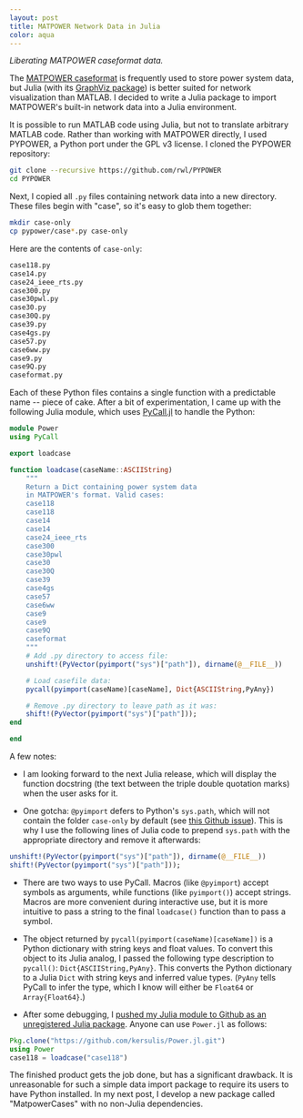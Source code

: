 ```yaml
---
layout: post
title: MATPOWER Network Data in Julia
color: aqua
---
```


_Liberating MATPOWER caseformat data._

The [MATPOWER caseformat][4] is frequently used to store power system data, but Julia (with its [GraphViz package][5]) is better suited for network visualization than MATLAB. I decided to write a Julia package to import MATPOWER's built-in network data into a Julia environment.

It is possible to run MATLAB code using Julia, but not to translate arbitrary MATLAB code. Rather than working with MATPOWER directly, I used PYPOWER, a Python port under the GPL v3 license. I cloned the PYPOWER repository:

```bash
git clone --recursive https://github.com/rwl/PYPOWER
cd PYPOWER
```
Next, I copied all `.py` files containing network data into a new directory. These files begin with "case", so it's easy to glob them together:

```bash
mkdir case-only
cp pypower/case*.py case-only
```
Here are the contents of `case-only`:

```bash
case118.py
case14.py
case24_ieee_rts.py
case300.py
case30pwl.py
case30.py
case30Q.py
case39.py
case4gs.py
case57.py
case6ww.py
case9.py
case9Q.py
caseformat.py
```
Each of these Python files contains a single function with a predictable name -- piece of cake. After a bit of experimentation, I came up with the following Julia module, which uses [PyCall.jl][2] to handle the Python:

```julia
module Power
using PyCall

export loadcase

function loadcase(caseName::ASCIIString)
    """
    Return a Dict containing power system data 
    in MATPOWER's format. Valid cases:
    case118
    case118
    case14
    case14
    case24_ieee_rts
    case300
    case30pwl
    case30
    case30Q
    case39
    case4gs
    case57
    case6ww
    case9
    case9
    case9Q
    caseformat
    """
    # Add .py directory to access file:
    unshift!(PyVector(pyimport("sys")["path"]), dirname(@__FILE__))

    # Load casefile data:
    pycall(pyimport(caseName)[caseName], Dict{ASCIIString,PyAny})

    # Remove .py directory to leave path as it was:
    shift!(PyVector(pyimport("sys")["path"]));
end

end
```
A few notes:

* I am looking forward to the next Julia release, which will display the function docstring (the text between the triple double quotation marks) when the user asks for it.

* One gotcha: `@pyimport` defers to Python's `sys.path`, which will not contain the folder `case-only` by default (see [this Github issue][3]). This is why I use the following lines of Julia code to prepend `sys.path` with the appropriate directory and remove it afterwards:

```julia
unshift!(PyVector(pyimport("sys")["path"]), dirname(@__FILE__))
shift!(PyVector(pyimport("sys")["path"]));
```

* There are two ways to use PyCall. Macros (like `@pyimport`) accept symbols as arguments, while functions (like `pyimport()`) accept strings. Macros are more convenient during interactive use, but it is more intuitive to pass a string to the final `loadcase()` function than to pass a symbol.

* The object returned by `pycall(pyimport(caseName)[caseName])` is a Python dictionary with string keys and float values. To convert this object to its Julia analog, I passed the following type description to `pycall()`: `Dict{ASCIIString,PyAny}`. This converts the Python dictionary to a Julia `Dict` with string keys and inferred value types. (`PyAny` tells PyCall to infer the type, which I know will either be `Float64` or `Array{Float64}`.)

* After some debugging, I [pushed my Julia module to Github as an unregistered Julia package][6]. Anyone can use `Power.jl` as follows:

```julia
Pkg.clone("https://github.com/kersulis/Power.jl.git")
using Power
case118 = loadcase("case118")
```

The finished product gets the job done, but has a significant drawback. It is unreasonable for such a simple data import package to require its users to have Python installed. In my next post, I develop a new package called "MatpowerCases" with no non-Julia dependencies.

[1]: https://github.com/rwl/PYPOWER
[2]: https://github.com/stevengj/PyCall.jl
[3]: https://github.com/stevengj/PyCall.jl/issues/48
[4]: http://www.maths.ed.ac.uk/optenergy/LocalOpt/caseformat.txt
[5]: https://github.com/Keno/GraphViz.jl
[6]: http://julia.readthedocs.org/en/latest/manual/packages/#making-your-package-available